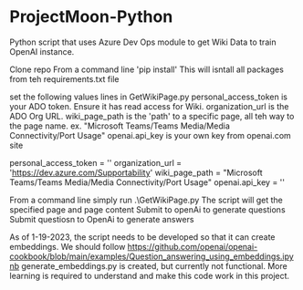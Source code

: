 # ProjectMoon-Python
Python script that uses Azure Dev Ops module to get Wiki Data to train OpenAI instance.

Clone repo
From a command line 'pip install'
This will isntall all packages from teh requirements.txt file


set the following values lines in GetWikiPage.py
personal_access_token is your ADO token. Ensure it has read access for Wiki.
organization_url is the ADO Org URL.
wiki_page_path is the 'path' to a specific page, all teh way to the page name. ex. "Microsoft Teams/Teams Media/Media Connectivity/Port Usage"
openai.api_key is your own key from openai.com site

personal_access_token = ''
organization_url = 'https://dev.azure.com/Supportability'
wiki_page_path = "Microsoft Teams/Teams Media/Media Connectivity/Port Usage"
openai.api_key = ''


From a command line simply run .\GetWikiPage.py
The script will get the specified page and page content
Submit to openAi to generate questions
Submit questiosn to OpenAi to generate answers

As of 1-19-2023, the script needs to be developed so that it can create
embeddings. We should follow https://github.com/openai/openai-cookbook/blob/main/examples/Question_answering_using_embeddings.ipynb
generate_embeddings.py is created, but currently not functional. 
More learning is required to understand and make this code work in this project. 
